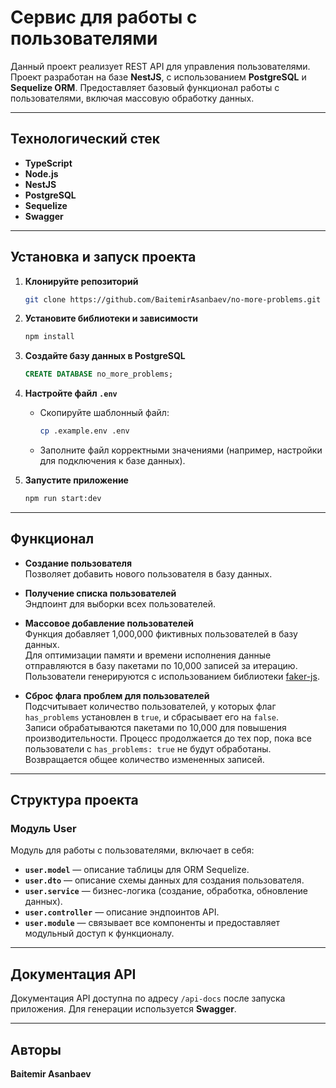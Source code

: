 
# Сервис для работы с пользователями

Данный проект реализует REST API для управления пользователями. Проект разработан на базе **NestJS**, с использованием **PostgreSQL** и **Sequelize ORM**. Предоставляет базовый функционал работы с пользователями, включая массовую обработку данных.

---

## Технологический стек
- **TypeScript**
- **Node.js**
- **NestJS**
- **PostgreSQL**
- **Sequelize**
- **Swagger**

---

## Установка и запуск проекта

1. **Клонируйте репозиторий**
   ```bash
   git clone https://github.com/BaitemirAsanbaev/no-more-problems.git
   ```

2. **Установите библиотеки и зависимости**
   ```bash
   npm install
   ```

3. **Создайте базу данных в PostgreSQL**
   ```sql
   CREATE DATABASE no_more_problems;
   ```

4. **Настройте файл `.env`**
   - Скопируйте шаблонный файл:
     ```bash
     cp .example.env .env
     ```
   - Заполните файл корректными значениями (например, настройки для подключения к базе данных).

5. **Запустите приложение**
   ```bash
   npm run start:dev
   ```

---

## Функционал

- **Создание пользователя**  
  Позволяет добавить нового пользователя в базу данных.

- **Получение списка пользователей**  
  Эндпоинт для выборки всех пользователей.

- **Массовое добавление пользователей**  
  Функция добавляет 1,000,000 фиктивных пользователей в базу данных.  
  Для оптимизации памяти и времени исполнения данные отправляются в базу пакетами по 10,000 записей за итерацию. Пользователи генерируются с использованием библиотеки [faker-js](https://www.npmjs.com/package/@faker-js/faker).

- **Сброс флага проблем для пользователей**  
  Подсчитывает количество пользователей, у которых флаг `has_problems` установлен в `true`, и сбрасывает его на `false`.  
  Записи обрабатываются пакетами по 10,000 для повышения производительности. Процесс продолжается до тех пор, пока все пользователи с `has_problems: true` не будут обработаны. Возвращается общее количество измененных записей.

---

## Структура проекта

### Модуль **User**
Модуль для работы с пользователями, включает в себя:
- **`user.model`** — описание таблицы для ORM Sequelize.
- **`user.dto`** — описание схемы данных для создания пользователя.
- **`user.service`** — бизнес-логика (создание, обработка, обновление данных).
- **`user.controller`** — описание эндпоинтов API.
- **`user.module`** — связывает все компоненты и предоставляет модульный доступ к функционалу.

---

## Документация API
Документация API доступна по адресу `/api-docs` после запуска приложения. Для генерации используется **Swagger**.

---

## Авторы
**Baitemir Asanbaev**